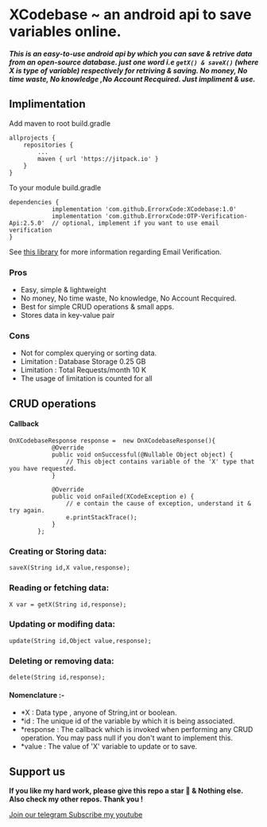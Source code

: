 # XCodebase ~ an android api to save variables online.

***This is an easy-to-use android api by which you can save & retrive data from an open-source database. just one word i.e ``` getX() & saveX() ``` (where X is type of variable) respectively for retriving & saving. No money, No time waste, No knowledge ,No Account Recquired. Just impliment & use.***


## Implimentation
Add maven to root build.gradle
```
allprojects {
	repositories {
		...
		maven { url 'https://jitpack.io' }
	}
}
```
To your module build.gradle
```
dependencies {
            implementation 'com.github.ErrorxCode:XCodebase:1.0'
            implementation 'com.github.ErrorxCode:OTP-Verification-Api:2.5.0'  // optional, implement if you want to use email verification
}
```
See [this library](https://github.com/ErrorxCode/OTP-Verification-Api) for more information regarding Email Verification.


### Pros
- Easy, simple & lightweight
- No money, No time waste, No knowledge, No Account Recquired.
- Best for simple CRUD operations & small apps.
- Stores data in key-value pair

### Cons
- Not for complex querying or sorting data.
-  Limitation : Database Storage	0.25 GB
-  Limitation : Total Requests/month  10 K
- The usage of limitation is counted for all



## CRUD operations
#### Callback
```
OnXCodebaseResponse response =  new OnXCodebaseResponse(){
            @Override
            public void onSuccessful(@Nullable Object object) {
                // This object contains variable of the 'X' type that you have requested.
            }

            @Override
            public void onFailed(XCodeException e) {
                // e contain the cause of exception, understand it & try again.
                e.printStackTrace();
            }
        };
```
### Creating or Storing data:
```
saveX(String id,X value,response);
```
### Reading or fetching data:
```
X var = getX(String id,response);
```
### Updating or modifing data:
```
update(String id,Object value,response);
```
### Deleting or removing data:
```
delete(String id,response);
```

#### Nomenclature :- 
- *X : Data type , anyone of String,int or boolean.
- *id : The unique id of the variable by which it is being associated.
- *response : The callback which is invoked when performing any CRUD operation. You may pass null if you don't want to implement this.
- *value : The value of 'X' variable to update or to save.




## Support us
**If you like my hard work, please give this repo a star 🌟 & Nothing else.**
**Also check my other repos. Thank you !**


[Join our telegram ](http://t.me/TeamDestroyerss)
[Subscribe my youtube](https://www.youtube.com/channel/UCcQS2F6LXAyuE_RXoIQxkMA)

